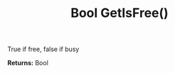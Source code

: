 ﻿---
uid: crmscript_ref_NSAppointmentEntity_GetIsFree
title: Bool GetIsFree()
intellisense: NSAppointmentEntity.GetIsFree
keywords: NSAppointmentEntity, GetIsFree
so.topic: reference
---

True if free, false if busy

**Returns:** Bool


